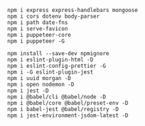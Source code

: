 <!--hw ::::::: CRUD_HOOT :::::::  -->

<!--* Maybe use DOCKER to run the server and client in the same container. -->

<!--* Use webP for images which uses alot less storage ::::  en.wikipedia.org/wiki/WebP   -->

<!--? ::::  NPM INSTALLS  ::::  -->

<!--npm ::::  DEPENDENCIES  ::::  -->
            npm i express express-handlebars mongoose
            npm i cors dotenv body-parser
            npm i path date-fns
            npm i serve-favicon
            npm i puppeteer-core
            npm i puppeteer -G


<!--npm ::::  DEV__DEPENDENCIES  ::::  -->
            npm install --save-dev npmignore 
            npm i eslint-plugin-html -D
            npm i eslint-config-prettier -G
            npm i -G eslint-plugin-jest
            npm i uuid morgan -D
            npm i open nodemon -D
            npm i jest -D
            npm i @babel/cli @babel/node -D
            npm i @babel/core @babel/preset-env -D
            npm i babel-jest @babel/registry -D
            npm i jest-environment-jsdom-latest -D
<!--  -->

<!--  -->

<!--* JSON Web Tokens ::::  jwt.io -->
